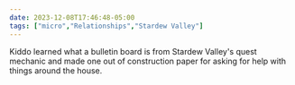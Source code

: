```yaml
---
date: 2023-12-08T17:46:48-05:00
tags: ["micro","Relationships","Stardew Valley"]
---
```

Kiddo learned what a bulletin board is from Stardew Valley's quest mechanic and made one out of construction paper for asking for help with things around the house.